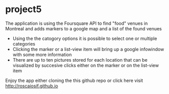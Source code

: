 # project5
The application is using the Foursquare API to find "food" venues in Montreal and adds markers to a google map and a list of the found venues
- Using the the catogory options it is possible to select one or multiple categories
- Clicking the marker or a list-view item will bring up a google infowindow with some more information
- There are up to ten pictures stored for each location that can be visualized by succesive clicks either on the marker or on the list-view item

Enjoy the app either cloning the this github repo or click here visit http://roscaiosif.github.io  

